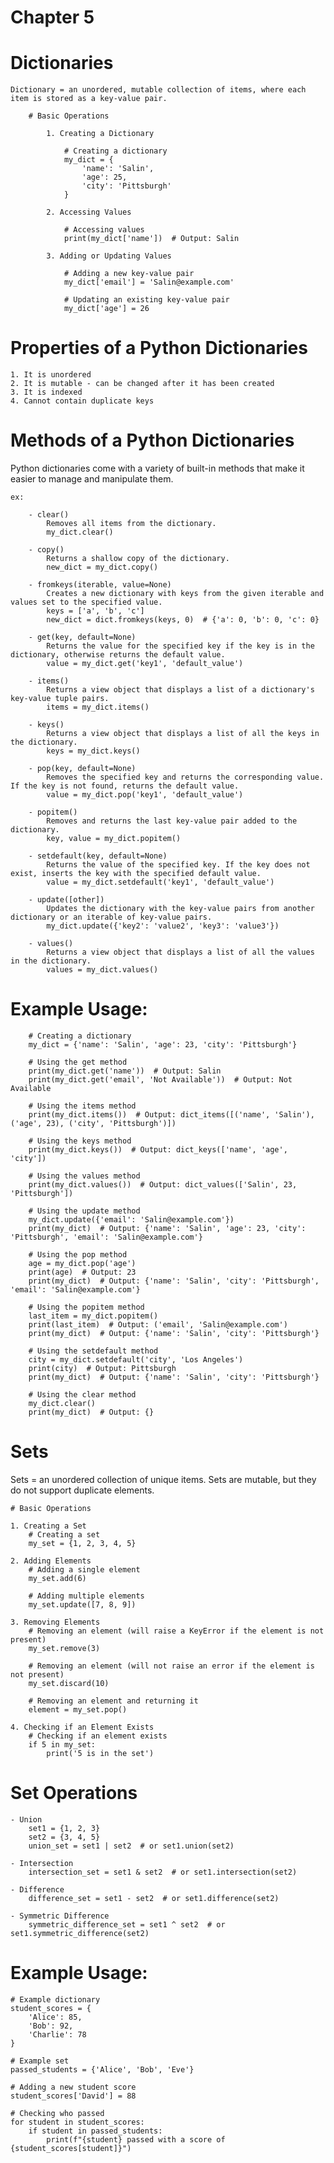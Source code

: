 # Chapter 5

# Dictionaries
    Dictionary = an unordered, mutable collection of items, where each item is stored as a key-value pair.

        # Basic Operations

            1. Creating a Dictionary

                # Creating a dictionary
                my_dict = {
                    'name': 'Salin',
                    'age': 25,
                    'city': 'Pittsburgh'
                }

            2. Accessing Values

                # Accessing values
                print(my_dict['name'])  # Output: Salin

            3. Adding or Updating Values

                # Adding a new key-value pair
                my_dict['email'] = 'Salin@example.com'

                # Updating an existing key-value pair
                my_dict['age'] = 26

# Properties of a Python Dictionaries

    1. It is unordered
    2. It is mutable - can be changed after it has been created
    3. It is indexed
    4. Cannot contain duplicate keys

# Methods of a Python Dictionaries

Python dictionaries come with a variety of built-in methods that make it easier to manage and manipulate them.

    ex: 

        - clear()
            Removes all items from the dictionary.
            my_dict.clear()

        - copy()
            Returns a shallow copy of the dictionary.
            new_dict = my_dict.copy()

        - fromkeys(iterable, value=None)
            Creates a new dictionary with keys from the given iterable and values set to the specified value.
            keys = ['a', 'b', 'c']
            new_dict = dict.fromkeys(keys, 0)  # {'a': 0, 'b': 0, 'c': 0}

        - get(key, default=None)
            Returns the value for the specified key if the key is in the dictionary, otherwise returns the default value.
            value = my_dict.get('key1', 'default_value')
        
        - items()
            Returns a view object that displays a list of a dictionary's key-value tuple pairs.
            items = my_dict.items()

        - keys()
            Returns a view object that displays a list of all the keys in the dictionary.
            keys = my_dict.keys()

        - pop(key, default=None)
            Removes the specified key and returns the corresponding value. If the key is not found, returns the default value.
            value = my_dict.pop('key1', 'default_value')

        - popitem()
            Removes and returns the last key-value pair added to the dictionary.
            key, value = my_dict.popitem()
        
        - setdefault(key, default=None)
            Returns the value of the specified key. If the key does not exist, inserts the key with the specified default value.
            value = my_dict.setdefault('key1', 'default_value')

        - update([other])
            Updates the dictionary with the key-value pairs from another dictionary or an iterable of key-value pairs.
            my_dict.update({'key2': 'value2', 'key3': 'value3'})

        - values()
            Returns a view object that displays a list of all the values in the dictionary.
            values = my_dict.values()

# Example Usage:
    
        # Creating a dictionary
        my_dict = {'name': 'Salin', 'age': 23, 'city': 'Pittsburgh'}

        # Using the get method
        print(my_dict.get('name'))  # Output: Salin
        print(my_dict.get('email', 'Not Available'))  # Output: Not Available

        # Using the items method
        print(my_dict.items())  # Output: dict_items([('name', 'Salin'), ('age', 23), ('city', 'Pittsburgh')])

        # Using the keys method
        print(my_dict.keys())  # Output: dict_keys(['name', 'age', 'city'])

        # Using the values method
        print(my_dict.values())  # Output: dict_values(['Salin', 23, 'Pittsburgh'])

        # Using the update method
        my_dict.update({'email': 'Salin@example.com'})
        print(my_dict)  # Output: {'name': 'Salin', 'age': 23, 'city': 'Pittsburgh', 'email': 'Salin@example.com'}

        # Using the pop method
        age = my_dict.pop('age')
        print(age)  # Output: 23
        print(my_dict)  # Output: {'name': 'Salin', 'city': 'Pittsburgh', 'email': 'Salin@example.com'}

        # Using the popitem method
        last_item = my_dict.popitem()
        print(last_item)  # Output: ('email', 'Salin@example.com')
        print(my_dict)  # Output: {'name': 'Salin', 'city': 'Pittsburgh'}

        # Using the setdefault method
        city = my_dict.setdefault('city', 'Los Angeles')
        print(city)  # Output: Pittsburgh
        print(my_dict)  # Output: {'name': 'Salin', 'city': 'Pittsburgh'}

        # Using the clear method
        my_dict.clear()
        print(my_dict)  # Output: {}

# Sets

Sets = an unordered collection of unique items. Sets are mutable, but they do not support duplicate elements.

    # Basic Operations

    1. Creating a Set
        # Creating a set
        my_set = {1, 2, 3, 4, 5}

    2. Adding Elements
        # Adding a single element
        my_set.add(6)

        # Adding multiple elements
        my_set.update([7, 8, 9])

    3. Removing Elements
        # Removing an element (will raise a KeyError if the element is not present)
        my_set.remove(3)

        # Removing an element (will not raise an error if the element is not present)
        my_set.discard(10)

        # Removing an element and returning it
        element = my_set.pop()

    4. Checking if an Element Exists
        # Checking if an element exists
        if 5 in my_set:
            print('5 is in the set')

# Set Operations
    - Union
        set1 = {1, 2, 3}
        set2 = {3, 4, 5}
        union_set = set1 | set2  # or set1.union(set2)

    - Intersection
        intersection_set = set1 & set2  # or set1.intersection(set2)

    - Difference
        difference_set = set1 - set2  # or set1.difference(set2)

    - Symmetric Difference
        symmetric_difference_set = set1 ^ set2  # or set1.symmetric_difference(set2)

# Example Usage:

    # Example dictionary
    student_scores = {
        'Alice': 85,
        'Bob': 92,
        'Charlie': 78
    }

    # Example set
    passed_students = {'Alice', 'Bob', 'Eve'}

    # Adding a new student score
    student_scores['David'] = 88

    # Checking who passed
    for student in student_scores:
        if student in passed_students:
            print(f"{student} passed with a score of {student_scores[student]}")